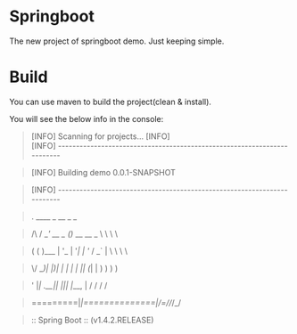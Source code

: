 # Springboot

The new project of springboot demo.  Just keeping simple.  

# Build

You can use maven to build the project(clean & install).

You will see the below info in the console:
>[INFO] Scanning for projects...
>[INFO]                                                                         
>[INFO] ------------------------------------------------------------------------

>[INFO] Building demo 0.0.1-SNAPSHOT

>[INFO] ------------------------------------------------------------------------

>  .   ____          _            __ _ _

> /\\ / ___'_ __ _ _(_)_ __  __ _ \ \ \ \

>( ( )\___ | '_ | '_| | '_ \/ _` | \ \ \ \

> \\/  ___)| |_)| | | | | || (_| |  ) ) ) )

>  '  |____| .__|_| |_|_| |_\__, | / / / /

> =========|_|==============|___/=/_/_/_/

> :: Spring Boot ::        (v1.4.2.RELEASE)
